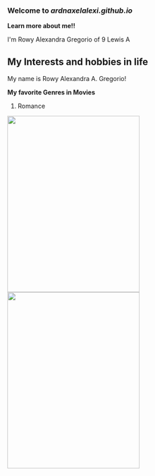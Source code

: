 ### Welcome to *ardnaxelalexi.github.io*
**Learn more about me!!**

I'm Rowy Alexandra Gregorio of 9 Lewis A


## My Interests and hobbies in life

My name is Rowy Alexandra A. Gregorio! 

**My favorite Genres in Movies**

1. Romance

<img src="https://encrypted-tbn0.gstatic.com/images?q=tbn:ANd9GcT4e8rHz7jOYvA16oozDlfsnoJ_xmU_dnQnnXLTAsRjqZ_fsIKY" height=400 width=300>   <img src="https://m.media-amazon.com/images/M/MV5BNjQ0Mzk0OTE5MF5BMl5BanBnXkFtZTgwNDkyOTI0NTM@._V1_.jpg" height=400 width=300>

